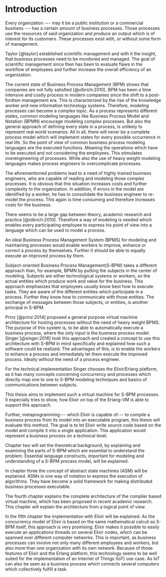 Introduction 
================================================================================

Every organization --- may it be a public institution or a commercial business --- has a certain amount of business processes. Those processes use the
resources of said organization and produce an output which is of interest for
its customers. These processes exist with, or without some form of management. 

Taylor [@taylor] established scientific management and with it the insight,
that business processes need to be monitored and managed. The goal of
scientific management since then has been to evaluate flaws in the workflow of
employees and further increase the overall efficiency of an organization.

The current state of Business Process Management (BPM) shows that companies are
not fully satisfied [@olbrich:2010]. BPM has been a time intensive and costly
process in modern companies since the shift to a post-fordism management era.
This is characterized by the rise of the knowledge worker and new
information technology systems. Therefore, modeling processes can become
a complex topic. 
As a process represents different states, common modeling
languages like Business Process Model and Notation (BPMN) encourage
modeling complex processes. But also the general approach of defining every
state in a process, is unlikely to represent real world scenarios. All in all,
there will never be a complete process model which will implement states for every
possible occurrence in real life. So the point of view of common business
process modeling languages are the executed functions. Meaning the operations which have 
to be executed and not considering the employees. This stimulates
overengineering of processes. While also the use of heavy weight modeling
languages makes process engineers to overcomplicate processes.

The aforementioned problems lead to a need of highly trained business
engineers, who are capable of reading and modeling those complex processes. It
is obvious that this situation increases costs and further complexity to the
organization. In addition, if errors in the model are identified by a worker,
he has to consolidate the business engineer to re-model the process. This again
is time consuming and therefore increases costs for the business.

There seems to be a large gap between theory, academic research and
practice [@olbrich:2010]. Therefore a way of modeling is needed which
enables every participating employee to express his point of view into a
language which can be used to model a process.

An ideal Business Process Management System (BPMS) for modeling and maintaining
processes would enable workers to improve, enhance or correct a process by
themselves. Further it should be able to equally execute an improved process by them.

Subject-oriented Business Process Management(S-BPM) takes a different approach
than, for example, BPMN by putting the subjects in the center of modeling.
Subjects are either technological systems or workers, so the actual entities
which produce work and value for the business. This approach emphasizes that
employees usually know best how to execute tasks. They are aware of the
different entities which participate in a process. Further they know how to
communicate with those entities. The exchange of messages between those
subjects, or entities, is another principal in S-BPM.

Prinz [@prinz:2014] proposed a general purpose virtual machine architecture for
hosting processes without the need of heavy weight BPMS. The purpose of this
system is, to be able to automatically execute a business process, where the
only input is the business process model. Singer [@singer:2016] took this
approach and created a concept to use this architecture with S-BPM in mind
specifically and explained how such a software could be realized. The
advantages of this, is to enable the workers to enhance a process and
immediately let them execute the improved process. Ideally without the need of a process engineer.

For the technical implementation Singer chooses the Elixir/Erlang platform, as
it has many concepts concerning concurrency and processes which directly map
one to one to S-BPM modeling techniques and basics of communications between
subjects. 

This thesis aims to implement such a virtual machine for S-BPM processes. It especially tries to show, how Elixir on top of the Erlang-VM is able to
support this approach. 

Further, metaprogramming--- which Elixir is capable of---
to compile a business process from its model into an executable program, this
thesis will evaluate this method. The goal is to let Elixir write source code based on the model and compile it into a single application. This application would represent a business process on a technical level.

Chapter two will set the theoretical background, by explaining and examining
the parts of S-BPM which are essential to understand the problem. Essential
language constructs, important for modeling and understanding of a S-BPM process
model, will be explained. 

In chapter three the concept of abstract state machines (ASM) will be explained.
ASMs is one way of notation to express the execution of algorithms. They have become
a solid framework for making distributed business processes executable.

The fourth chapter explains the complete architecture of the compiler based
virtual machine, which has been proposed in recent academic research. This
chapter will explain the architecture from a logical point of view.

In the fifth chapter the implementation with Elixir will be explained. As the
concurrency model of Elixir is based on the same mathematical calculi as S-BPM
itself, this approach is very promising. Elixir makes it possible to easily
execute an applications threads on several Elixir nodes, which can be spanned
over different computer networks. This is important, as business processes can
involve not only many different employees and workers, but also more than one
organization with its own network. 
Because of those features of Elixir and the Erlang platform, this technology
seems to be well suited for the implementation of an Internet of Things (IoT)
use case. As IoT can also be seen as a business process which connects several
computers which collectively fulfill a task.


